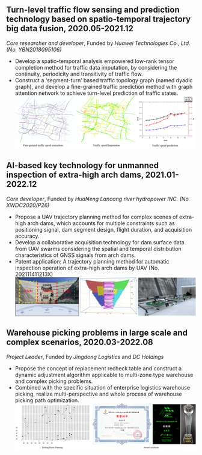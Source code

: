 ## Turn-level traffic flow sensing and prediction technology based on spatio-temporal trajectory big data fusion, 2020.05-2021.12
  *Core researcher and developer*, Funded by *Huawei Technologies Co., Ltd. (No. YBN2018095106)* <br>
  * Develop a spatio-temporal analysis empowered low-rank tensor completion method for traffic data imputation, by considering the continuity, periodicity and transitivity of traffic flow.
  * Construct a ‘segment-turn’ based traffic topology graph (named dyadic graph), and develop a fine-grained traffic prediction method with graph attention network to achieve turn-level prediction of traffic states.<br>
  ![image](/images/HW.png)

## AI-based key technology for unmanned inspection of extra-high arch dams, 2021.01-2022.12
  *Core developer*, Funded by *HuaNeng Lancang river hydropower INC. (No. XWDC2020/P26)* <br>
  * Propose a UAV trajectory planning method for complex scenes of extra-high arch dams, which accounts for multiple constraints such as positioning signal, dam segment design, flight duration, and acquisition accuracy.
  * Develop a collaborative acquisition technology for dam surface data from UAV swarms considering the spatial and temporal distribution characteristics of GNSS signals from arch dams.
  * Patent application: A trajectory planning method for automatic inspection operation of extra-high arch dams by UAV (No. 202111411213X)<br>
  ![image](/images/XW.png)

## Warehouse picking problems in large scale and complex scenarios, 2020.03-2022.08
  *Project Leader*, Funded by *Jingdong Logistics* and *DC Holdings* <br>
  * Propose the concept of replacement recheck table and construct a dynamic adjustment algorithm applicable to multi-zone type warehouse and complex picking problems.
  * Combined with the specific situation of enterprise logistics warehouse picking, realize multi-perspective and whole process of warehouse picking path optimization.<br>
  ![image](/images/JD.png)
